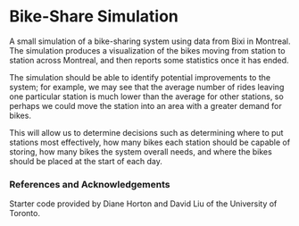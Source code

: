 # Bike-Share Simulation
A small simulation of a bike-sharing system using data from Bixi in Montreal. The simulation produces a visualization of the bikes moving from station to station across Montreal, and then reports some statistics once it has ended.

The simulation should be able to identify potential improvements to the system; for example, we may see that the average number of rides leaving one particular station is much lower than the average for other stations, so perhaps we could move the station into an area with a greater demand for bikes.

This will allow us to determine decisions such as determining where to put stations most effectively, how many bikes each station should be capable of storing, how many bikes the system overall needs, and where the bikes should be placed at the start of each day.

### References and Acknowledgements
Starter code provided by Diane Horton and David Liu of the University of Toronto.
